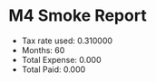 # M4 Smoke Report

- Tax rate used: 0.310000
- Months: 60
- Total Expense: 0.000
- Total Paid: 0.000
